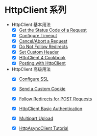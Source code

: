 # HttpClient 系列

+ HttpClient 基本用法
    + [x] [Get the Status Code of a Request](DOC/01.httpclient-status-code.md)
    + [x] [Configure Timeout](DOC/02.httpclient-timeout.md)
    + [x] [Cancel/Abort a Request](DOC/03.httpclient-cancel-request.md)
    + [x] [Do Not Follow Redirects](DOC/04.httpclient-stop-follow-redirect.md)
    + [x] [Set Custom Header](DOC/05.httpclient-custom-http-header.md)
    + [x] [HttpClient 4 Cookbook](DOC/)
    + [x] [Posting with HttpClient](DOC/)
+ HttpClient 高级用法
    + [x] [Configure SSL](DOC/)   
    + [x] [Send a Custom Cookie](DOC/)   
    + [x] [Follow Redirects for POST Requests](DOC/)   
    + [x] [HttpClient Basic Authentication](DOC/)   
    + [x] [Multipart Upload](DOC/)   
    + [x] [HttpAsyncClient Tutorial](DOC/)   

